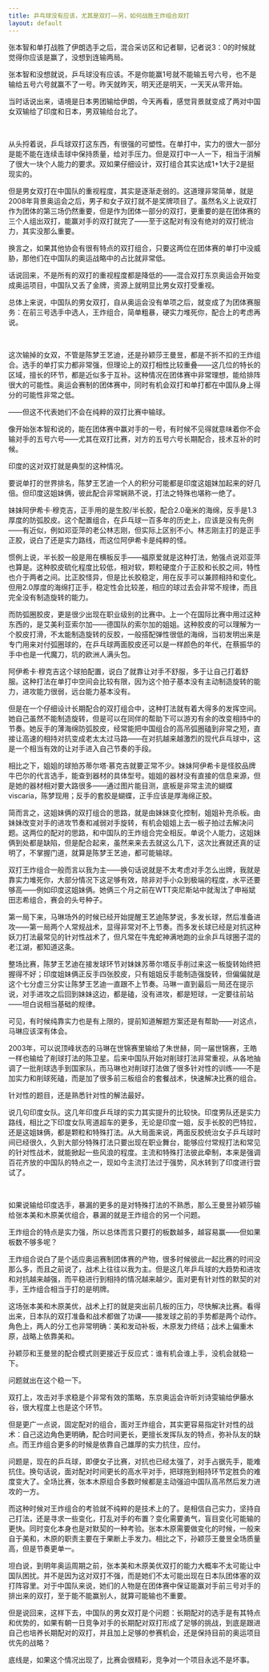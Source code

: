 ```yaml
---
title: 乒乓球没有应该，尤其是双打——另，如何战胜王炸组合双打
layout: default
---
```


张本智和单打战胜了伊朗选手之后，混合采访区和记者聊，记者说3：0的时候就觉得你应该是赢了，没想到连输两局。

张本智和没想就说，乒乓球没有应该。不是你能赢1号就不能输五号六号，也不是输给五号六号就赢不了一号。昨天就昨天，明天还是明天，一天天从零开始。

当时话说出来，语境是日本男团输给伊朗，今天再看，感觉背景就变成了两对中国女双输给了印度和日本，男双输给台北了。

<br>

从头捋着说，乒乓球双打这东西，有很强的可塑性。在单打中，实力的很大一部分是能不能在连续击球中保持质量，给对手压力。但是双打中一人一下，相当于消解了很大一块个人能力的要求。双如果仔细设计，双打组合其实达成1+1大于2是挺现实的。

但是男女双打在中国队的重视程度，其实是逐渐走弱的。这道理非常简单，就是2008年背景奥运会之后，男子和女子双打就不是奖牌项目了。虽然名义上说双打作为团体的第三场仍然重要，但是作为团体一部分的双打，更重要的是在团体赛的三个人组出双打，能赢对手的双打就完了——至于这配对有没有绝对的双打统治力，其实没那么重要。

换言之，如果其他协会有很有特点的双打组合，只要这两位在团体赛的单打中没威胁，那他们在中国队的奥运战略中的占比就非常低。

话说回来，不是所有的双打的重视程度都是降低的——混合双打东京奥运会开始变成奥运项目，中国队又丢了金牌，资源上就明显比男女双打受重视。

总体上来说，中国队的男女双打，自从奥运会没有单项之后，就变成了为团体赛服务：在前三号选手中选人，王炸组合，简单粗暴，硬实力堆死你，配合上的考虑再说。

<br>

这次输掉的女双，不管是陈梦王艺迪，还是孙颖莎王曼昱，都是不折不扣的王炸组合。选手的单打实力都非常强，但理论上的双打相性比较重叠——这几位的特长的区域，擅长的环节，都是近似多于互补。这种情况在团体赛中非常理想，能给排阵很大的可能性。奥运会赛制的团体赛中，同时有机会双打和单打都在中国队身上得分的可能性非常之低。

——但这不代表她们不会在纯粹的双打比赛中输球。

像开始张本智和说的，能在团体赛中赢对手的一号，有时候不见得就意味着你不会输对手的五号六号——尤其在双打比赛，对方的五号六号长期配合，技术互补的时候。

印度的这对双打就是典型的这种情况。

要说单打的世界排名，陈梦王艺迪一个人的积分可能都是印度这姐妹加起来的好几倍。但印度这姐妹俩，彼此配合非常娴熟不说，打法之特殊也堪称一绝了。

妹妹阿伊希卡·穆克吉，正手用的是生胶/半长胶，配合2.0毫米的海绵，反手是1.3厚度的防弧胶皮。这个配置组合，在乒乓球一百多年的历史上，应该是没有先例——有近似，例如邓亚萍的老公林志刚，但实际上区别不小。林志刚主打的是正手正胶，说白了还是实力路线，而这位阿伊希卡是纯粹的怪。

惯例上说，半长胶一般是用在横板反手——福原爱就是这种打法，勉强点说邓亚萍也算是。这种胶皮硫化程度比较低，相对软，颗粒硬度介于正胶和长胶之间，特性也介于两者之间。比正胶怪异，但是比长胶稳定，用在反手可以兼顾相持和变化。但用2.0厚度的海绵打正手，稳定性会比较差，相应的球过去会非常不规律，而且完全没有制造旋转的能力。

而防弧圈胶皮，更是很少出现在职业级别的比赛中。上一个在国际比赛中用过这种东西的，是艾美利亚索尔加——德国队的索尔加的姐姐。这种胶皮的可以理解为一个胶皮打滑，不太能制造旋转的反胶，一般搭配弹性很低的海绵，当初发明出来是专门用来对付弧圈球的，在乒乓球两面胶皮还可以是一样颜色的年代，在蔡振华的手中也是一代魔刀，坑的欧洲人满头包。

阿伊希卡·穆克吉这个球拍配置，说白了就靠让对手不舒服，多于让自己打着舒服。这种打法在单打中空间会比较有限，因为这个拍子基本没有主动制造旋转的能力，进攻能力很弱，远台能力基本没有。

但是在一个仔细设计长期配合的双打组合中，这种打法就有着大得多的发挥空间。她自己虽然不能制造旋转，但是可以在同伴的帮助下可以游刃有余的改变相持中的节奏。她反手的薄海绵防弧胶皮，经常能把中国组合的高吊弧圈磕到非常之短，直接让高速的相持对抗变成老太太过马路——在对抗越来越激烈的现代乒乓球中，这是一个相当有效的让对手进入自己节奏的手段。

相比之下，姐姐的球拍苏蒂尔塔·慕克吉就要正常不少。妹妹阿伊希卡是怪胶品牌牛巴尔的代言选手，能查到器材的具体型号。姐姐的器材没有直接的信息来源，但是她的器材相对要大路很多——通过图片能目测，底板是非常主流的蝴蝶viscaria，陈梦现用；反手的套胶是蝴蝶，正手应该是厚海绵正胶。

简而言之，这姐妹俩的双打组合的思路，就是由妹妹变化控制，姐姐补充杀板。由妹妹改变对手的进攻节奏和减弱对手旋转，有机会姐姐上去一板子拍过去解决问题。这两位的配对的思路，和中国队的王炸组合完全相反。单说个人能力，这姐妹俩到处都是缺陷，但是配合起来，虽然来来去去就这么几下，这次比赛就还真的证明了，不掌握门道，就算是陈梦王艺迪，都可能输球。

双打王炸组合一般而言以我为主——换句话说就是不太考虑对手怎么出牌，我就是靠实力堆死你，大部分情况下这足够有效，除非对手小众到极端的程度，水平还要够高——例如印度这姐妹俩。她俩三个月之前在WTT突尼斯站中就淘汰了申裕斌田志希组合，赛会的头号种子。

第一局下来，马琳场外的时候已经开始提醒王艺迪陈梦说，多发长球，然后准备进攻——第一局两个人常规战术，显得非常对不上节奏。而多发长球已经是对抗这种妖刀打法最常见的针对性战术了，但凡常在牛鬼蛇神满地跑的业余乒乓球圈子混的老江湖，都知道这条。


整场比赛，陈梦王艺迪在接发球环节对妹妹苏蒂尔塔反手削过来这一板旋转始终把握得不好；印度姐妹俩正反手四张胶皮，只有姐姐反手能制造强旋转，但偏偏就是这个七分虚三分实让陈梦王艺迪一直跟不上节奏。马琳一直到最后一局还在提示说，对手进攻之后回到妹妹这边，都是磕，没有进攻，都是短球，一定要往前站——坦白说相当基础的规律。

可见，有时候纯靠实力也是有上限的，提前知道解题方案还是有帮助——对这点，马琳应该深有体会。

2003年，可以说顶峰状态的马琳在世锦赛里输给了朱世赫，同一届世锦赛，王皓一样也输给了削球打法的陈卫星。后来中国队开始对削球打法非常重视，从各地抽调了一批削球选手到国家队，而马琳也对削球打法做了很多针对性的训练——不是加实力和削球死磕，而是加了很多前三板组合的套餐战术，快速解决比赛的组合。

针对性的题目，还是熟悉针对性的解法最好。

说几句印度女队。这几年印度乒乓球的实力其实提升的比较快。印度男队还是实力路线，相比之下印度女队弯道超车的更多，无论是印度一姐，反手长胶的巴特拉，还是这姐妹俩，都是颗粒和特殊打法。从大局面来说，两面反胶统治女子乒乓球时间已经很久，久到大部分特殊打法只要出现在职业舞台，能够应付常规打法和常见的针对性战术，就能掀起一些风浪的程度。主流和特殊打法彼此牵制，本来是强调百花齐放的中国队的特点之一，现如今主流打法过于强势，风水转到了印度进行尝试了。

<br>

如果说输给印度选手，暴漏的更多的是对特殊打法的不熟悉，那么王曼昱孙颖莎输给张本美和木原美优组合，暴漏的就是王炸组合的另一个问题。

王炸组合的特点是实力强，所以总体而言只要打的板数越多，越容易赢——但如果板数不够多呢？

王炸组合说白了是个适应奥运赛制团体赛的产物，很多时候彼此一起比赛的时间没那么多，而且之前说了，战术上往往以我为主。但是这几年乒乓球的大趋势和进攻和对抗越来越强，而平稳进行到相持的情况越来越少。面对更有针对性的默契的对手，王炸组合相当于打的是明牌。

这场张本美和木原美优，战术上打的就是突出前几板的压力，尽快解决比赛。看得出来，日本队的双打准备和战术都做了功课——接发球之前的手势都是两个动作。角色上，两人的分工也非常明确：美和发动补板，木原发力终结；战术上偏重木原，战略上依靠美和。

孙颖莎和王曼昱的配合模式则更接近于反应式：谁有机会谁上手，没机会就稳一下。

问题就出在这个稳一下。

双打上，攻击对手求稳是个非常有效的策略，东京奥运会许昕刘诗雯输给伊藤水谷，很大程度上也是这个环节。

但是更广一点说，固定配对的组合，面对王炸组合，其实更容易指定针对性的战术：自己这边角色更明确，配合时间更长，更擅长发挥队友的特点，弥补队友的缺点。而王炸组合更多的时候是依靠自己雄厚的实力抗住，应付。

问题是，现在的乒乓球，即便女子比赛，对抗也已经太强了，对手占据先手，能难抗住。换句话说，面对配对时间更长的高水平对手，把球拖到相持环节定胜负的难度变大了。全场比赛，张本木原组合多数时候都是主动强迫中国队高吊然后发力进攻的一方。

而这种时候对王炸组合的考验就不纯粹的是技术上的了。是相信自己实力，坚持自己打法，还是寻求一些变化，打乱对手的布置？变化需要勇气，盲目变化可能输的更快。同时变化本身也是对默契的一种考验。张本木原需要做变化的时候，一般来自于美和，木原的职责主要在于果断上手发力。相比之下，孙颖莎王曼昱全场质量高，但是节奏更单一。

坦白说，到明年奥运周期之前，张本美和木原美优双打的能力大概率不太可能让中国队困扰。并不是因为这对双打不强，而是她们不太可能出现在日本队团体塞的双打阵容里。对于中国队来说，她们的人物是在团体赛中保证能赢对手前三号对手的排出来的双打，至于能不能赢别人，就算可能输也不重要。

但是说回来，这样下去，中国队的男女双打是个问题：长期配对的选手是有其特点和优势的，如果有朝一日竞争对手的长期配对双打形成了足够的挑战，到底是跟进自己也培养长期配对的双打，并且加上足够的参赛机会，还是保持目前的奥运项目优先的战略？

底线是，如果这个情况出现了，比赛会很精彩，竞争对一个项目永远不是坏事。